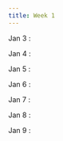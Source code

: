 ```yaml
---
title: Week 1
---
```

Jan 3
: [](#)

Jan 4
: [](#)

Jan 5
: [](#)

Jan 6
: [](#)

Jan 7
: [](#)

Jan 8
: [](#)

Jan 9
: [](#)

